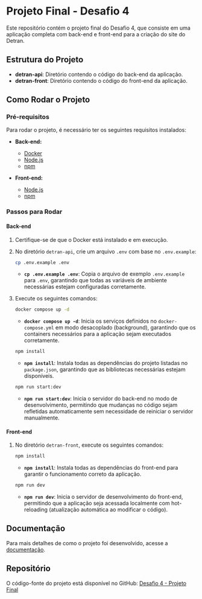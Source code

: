 # Projeto Final - Desafio 4

Este repositório contém o projeto final do Desafio 4, que consiste em uma aplicação completa com back-end e front-end para a criação do site do Detran.

## Estrutura do Projeto

- **detran-api**: Diretório contendo o código do back-end da aplicação.
- **detran-front**: Diretório contendo o código do front-end da aplicação.

## Como Rodar o Projeto

### Pré-requisitos

Para rodar o projeto, é necessário ter os seguintes requisitos instalados:

- **Back-end:**
  - [Docker](https://docs.docker.com/get-docker/)
  - [Node.js](https://nodejs.org/en/download/)
  - [npm](https://docs.npmjs.com/downloading-and-installing-node-js-and-npm)
  
- **Front-end:**
  - [Node.js](https://nodejs.org/en/download/)
  - [npm](https://docs.npmjs.com/downloading-and-installing-node-js-and-npm)

### Passos para Rodar

#### Back-end
1. Certifique-se de que o Docker está instalado e em execução.
2. No diretório `detran-api`, crie um arquivo `.env` com base no `.env.example`:
   ```sh
   cp .env.example .env
   ```
   - **`cp .env.example .env`**: Copia o arquivo de exemplo `.env.example` para `.env`, garantindo que todas as variáveis de ambiente necessárias estejam configuradas corretamente.
3. Execute os seguintes comandos:
   ```sh
   docker compose up -d
   ```
   - **`docker compose up -d`**: Inicia os serviços definidos no `docker-compose.yml` em modo desacoplado (background), garantindo que os containers necessários para a aplicação sejam executados corretamente.
   
   ```sh
   npm install
   ```
   - **`npm install`**: Instala todas as dependências do projeto listadas no `package.json`, garantindo que as bibliotecas necessárias estejam disponíveis.
   
   ```sh
   npm run start:dev
   ```
   - **`npm run start:dev`**: Inicia o servidor do back-end no modo de desenvolvimento, permitindo que mudanças no código sejam refletidas automaticamente sem necessidade de reiniciar o servidor manualmente.

#### Front-end
1. No diretório `detran-front`, execute os seguintes comandos:
   ```sh
   npm install
   ```
   - **`npm install`**: Instala todas as dependências do front-end para garantir o funcionamento correto da aplicação.
   
   ```sh
   npm run dev
   ```
   - **`npm run dev`**: Inicia o servidor de desenvolvimento do front-end, permitindo que a aplicação seja acessada localmente com hot-reloading (atualização automática ao modificar o código).

## Documentação

Para mais detalhes de como o projeto foi desenvolvido, acesse a [documentação](https://talesrg.github.io/Desafio-4-Projeto-Final/).

## Repositório

O código-fonte do projeto está disponível no GitHub: [Desafio 4 - Projeto Final](https://github.com/TalesRG/Desafio-4-Projeto-Final)